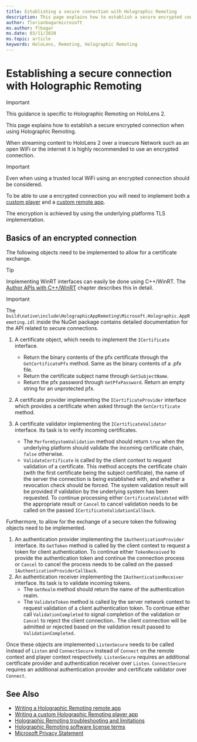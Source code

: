 ```yaml
---
title: Establishing a secure connection with Holographic Remoting
description: This page explains how to establish a secure encrypted connection when using Holographic Remoting.
author: florianbagarmicrosoft
ms.author: flbagar
ms.date: 03/11/2020
ms.topic: article
keywords: HoloLens, Remoting, Holographic Remoting
---
```




# Establishing a secure connection with Holographic Remoting

>[!IMPORTANT]
>This guidance is specific to Holographic Remoting on HoloLens 2.

This page explains how to establish a secure encrypted connection when using Holographic Remoting.

When streaming content to HoloLens 2 over a insecure Network such as an open WiFi or the internet it is highly recommended to use an encrypted connection.

>[!IMPORTANT]
>Even when using a trusted local WiFi using an encrypted connection should be considered.

To be able to use a encrypted connection you will need to implement both a [custom player](holographic-remoting-create-player.md) and a [custom remote app](holographic-remoting-create-host.md).

The encryption is achieved by using the underlying platforms TLS implementation.

## Basics of an encrypted connection

The following objects need to be implemented to allow for a certificate exchange.

>[!TIP]
>Implementing WinRT interfaces can easily be done using C++/WinRT. The [Author APIs with C++/WinRT](https://docs.microsoft.com//windows/uwp/cpp-and-winrt-apis/author-apis) chapter describes this in detail.

>[!IMPORTANT]
>The ```build\native\include\HolographicAppRemoting\Microsoft.Holographic.AppRemoting.idl``` inside the NuGet package contains detailed documentation for the API related to secure connections.

1) A certificate object, which needs to implement the ```ICertificate``` interface.

    * Return the binary contents of the pfx certificate through the ```GetCertificatePfx``` method. Same as the binary contents of a .pfx file.
    * Return the certificate subject name through ```GetSubjectName```.
    * Return the pfx password through ```GetPfxPassword```. Return an empty string for an unprotected pfx.

2) A certificate provider implementing the ```ICertificateProvider``` interface which provides a certificate when asked through the ```GetCertificate``` method.

3) A certificate validator implementing the ```ICertificateValidator``` interface. Its task is to verify incoming certificates.
    * The ```PerformSystemValidation``` method should return ```true``` when the underlying platform should validate the incoming certificate chain, ```false``` otherwise.
    * ```ValidateCertificate``` is called by the client context to request validation of a certificate. This method accepts the certificate chain (with the first certificate being the subject certificate), the name of the server the connection is being established with, and whether a revocation check should be forced. The system validation result will be provided if validation by the underlying system has been requested. To continue processing either ```CertificateValidated``` with the appropriate result or ```Cancel``` to cancel validation needs to be called on the passed ```ICertificateValidationCallback```.

Furthermore, to allow for the exchange of a secure token the following objects need to be implemented.

1) An authentication provider implementing the ```IAuthenticationProvider``` interface. Its ```GetToken``` method is called by the client context to request a token for client authentication. To continue either ```TokenReceived``` to provide the authentication token and continue the connection process or ```Cancel``` to cancel the process needs to be called on the passed ```IAuthenticationProviderCallback```.
2) An authentication receiver implementing the ```IAuthenticationReceiver``` interface. Its task is to validate incoming tokens.
    * The ```GetRealm``` method should return the name of the authentication realm.
    * The ```ValidateToken``` method is called by the server network context to request validation of a client authentication token. To continue either call ```ValidationCompleted``` to signal completion of the validation or ```Cancel``` to reject the client connection.. The client connection will be admitted or rejected based on the validation result passed to ```ValidationCompleted```. 

Once these objects are implemented ```ListenSecure``` needs to be called instead of ```Listen``` and ```ConnectSecure``` instead of ```Connect``` on the remote context and player context respectively. ```ListenSecure``` requires an additional certificate provider and authentication receiver over ```Listen```. ```ConnectSecure``` requires an additional authentication provider and certificate validator over ```Connect```.

## See Also
* [Writing a Holographic Remoting remote app](holographic-remoting-create-host.md)
* [Writing a custom Holographic Remoting player app](holographic-remoting-create-player.md)
* [Holographic Remoting troubleshooting and limitations](holographic-remoting-troubleshooting.md)
* [Holographic Remoting software license terms](https://docs.microsoft.com//legal/mixed-reality/microsoft-holographic-remoting-software-license-terms)
* [Microsoft Privacy Statement](https://go.microsoft.com/fwlink/?LinkId=521839)
